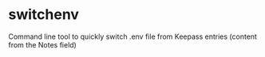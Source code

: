 # switchenv
Command line tool to quickly switch .env file from Keepass entries (content from the Notes field)
